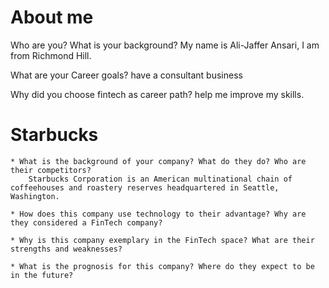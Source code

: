 # About me 
Who are you? What is your background?
My name is Ali-Jaffer Ansari, I am from Richmond Hill.

What are your Career goals? 
have a consultant business

Why did you choose fintech as career path? 
help me improve my skills.


# Starbucks

    * What is the background of your company? What do they do? Who are their competitors?
        Starbucks Corporation is an American multinational chain of coffeehouses and roastery reserves headquartered in Seattle, Washington.
        
    * How does this company use technology to their advantage? Why are they considered a FinTech company?

    * Why is this company exemplary in the FinTech space? What are their strengths and weaknesses?

    * What is the prognosis for this company? Where do they expect to be in the future?